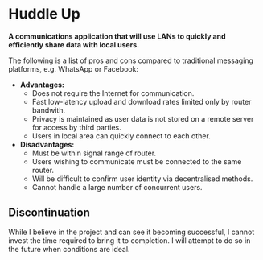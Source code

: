 # Huddle Up
**A communications application that will use LANs to quickly and efficiently share data with local users.** 

The following is a list of pros and cons compared to traditional messaging platforms, e.g. WhatsApp or Facebook:
* **Advantages:**
  * Does not require the Internet for communication.
  * Fast low-latency upload and download rates limited only by router bandwith.
  * Privacy is maintained as user data is not stored on a remote server for access by third parties.
  * Users in local area can quickly connect to each other.
* **Disadvantages:**
  * Must be within signal range of router.
  * Users wishing to communicate must be connected to the same router.
  * Will be difficult to confirm user identity via decentralised methods.
  * Cannot handle a large number of concurrent users.
  
## Discontinuation
While I believe in the project and can see it becoming successful, I cannot invest the time required to bring it to completion. I will attempt to do so in the future when conditions are ideal.
